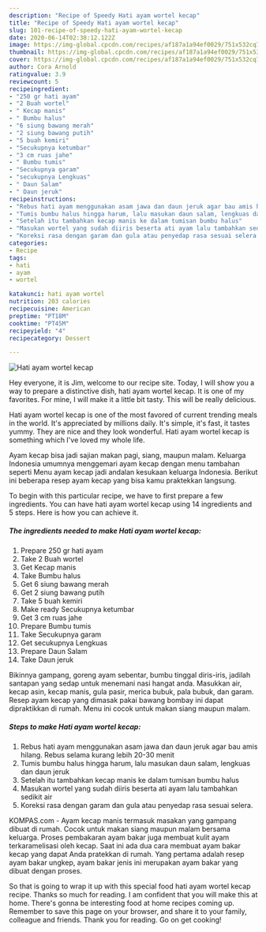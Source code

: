 ```yaml
---
description: "Recipe of Speedy Hati ayam wortel kecap"
title: "Recipe of Speedy Hati ayam wortel kecap"
slug: 101-recipe-of-speedy-hati-ayam-wortel-kecap
date: 2020-06-14T02:38:12.122Z
image: https://img-global.cpcdn.com/recipes/af187a1a94ef0029/751x532cq70/hati-ayam-wortel-kecap-foto-resep-utama.jpg
thumbnail: https://img-global.cpcdn.com/recipes/af187a1a94ef0029/751x532cq70/hati-ayam-wortel-kecap-foto-resep-utama.jpg
cover: https://img-global.cpcdn.com/recipes/af187a1a94ef0029/751x532cq70/hati-ayam-wortel-kecap-foto-resep-utama.jpg
author: Cora Arnold
ratingvalue: 3.9
reviewcount: 5
recipeingredient:
- "250 gr hati ayam"
- "2 Buah wortel"
- " Kecap manis"
- " Bumbu halus"
- "6 siung bawang merah"
- "2 siung bawang putih"
- "5 buah kemiri"
- "Secukupnya ketumbar"
- "3 cm ruas jahe"
- " Bumbu tumis"
- "Secukupnya garam"
- "secukupnya Lengkuas"
- " Daun Salam"
- " Daun jeruk"
recipeinstructions:
- "Rebus hati ayam menggunakan asam jawa dan daun jeruk agar bau amis hilang. Rebus selama kurang lebih 20-30 menit"
- "Tumis bumbu halus hingga harum, lalu masukan daun salam, lengkuas dan daun jeruk"
- "Setelah itu tambahkan kecap manis ke dalam tumisan bumbu halus"
- "Masukan wortel yang sudah diiris beserta ati ayam lalu tambahkan sedikit air"
- "Koreksi rasa dengan garam dan gula atau penyedap rasa sesuai selera."
categories:
- Recipe
tags:
- hati
- ayam
- wortel

katakunci: hati ayam wortel 
nutrition: 203 calories
recipecuisine: American
preptime: "PT18M"
cooktime: "PT45M"
recipeyield: "4"
recipecategory: Dessert

---
```



![Hati ayam wortel kecap](https://img-global.cpcdn.com/recipes/af187a1a94ef0029/751x532cq70/hati-ayam-wortel-kecap-foto-resep-utama.jpg)

Hey everyone, it is Jim, welcome to our recipe site. Today, I will show you a way to prepare a distinctive dish, hati ayam wortel kecap. It is one of my favorites. For mine, I will make it a little bit tasty. This will be really delicious.

Hati ayam wortel kecap is one of the most favored of current trending meals in the world. It's appreciated by millions daily. It's simple, it's fast, it tastes yummy. They are nice and they look wonderful. Hati ayam wortel kecap is something which I've loved my whole life.

Ayam kecap bisa jadi sajian makan pagi, siang, maupun malam. Keluarga Indonesia umumnya menggemari ayam kecap dengan menu tambahan seperti Menu ayam kecap jadi andalan kesukaan keluarga Indonesia. Berikut ini beberapa resep ayam kecap yang bisa kamu praktekkan langsung.


To begin with this particular recipe, we have to first prepare a few ingredients. You can have hati ayam wortel kecap using 14 ingredients and 5 steps. Here is how you can achieve it.

<!--inarticleads1-->

##### The ingredients needed to make Hati ayam wortel kecap:

1. Prepare 250 gr hati ayam
1. Take 2 Buah wortel
1. Get  Kecap manis
1. Take  Bumbu halus
1. Get 6 siung bawang merah
1. Get 2 siung bawang putih
1. Take 5 buah kemiri
1. Make ready Secukupnya ketumbar
1. Get 3 cm ruas jahe
1. Prepare  Bumbu tumis
1. Take Secukupnya garam
1. Get secukupnya Lengkuas
1. Prepare  Daun Salam
1. Take  Daun jeruk


Bikinnya gampang, goreng ayam sebentar, bumbu tinggal diris-iris, jadilah santapan yang sedap untuk menemani nasi hangat anda. Masukkan air, kecap asin, kecap manis, gula pasir, merica bubuk, pala bubuk, dan garam. Resep ayam kecap yang dimasak pakai bawang bombay ini dapat dipraktikkan di rumah. Menu ini cocok untuk makan siang maupun malam. 

<!--inarticleads2-->

##### Steps to make Hati ayam wortel kecap:

1. Rebus hati ayam menggunakan asam jawa dan daun jeruk agar bau amis hilang. Rebus selama kurang lebih 20-30 menit
1. Tumis bumbu halus hingga harum, lalu masukan daun salam, lengkuas dan daun jeruk
1. Setelah itu tambahkan kecap manis ke dalam tumisan bumbu halus
1. Masukan wortel yang sudah diiris beserta ati ayam lalu tambahkan sedikit air
1. Koreksi rasa dengan garam dan gula atau penyedap rasa sesuai selera.


KOMPAS.com - Ayam kecap manis termasuk masakan yang gampang dibuat di rumah. Cocok untuk makan siang maupun malam bersama keluarga. Proses pembakaran ayam bakar juga membuat kulit ayam terkaramelisasi oleh kecap. Saat ini ada dua cara membuat ayam bakar kecap yang dapat Anda pratekkan di rumah. Yang pertama adalah resep ayam bakar ungkep, ayam bakar jenis ini merupakan ayam bakar yang dibuat dengan proses. 

So that is going to wrap it up with this special food hati ayam wortel kecap recipe. Thanks so much for reading. I am confident that you will make this at home. There's gonna be interesting food at home recipes coming up. Remember to save this page on your browser, and share it to your family, colleague and friends. Thank you for reading. Go on get cooking!
